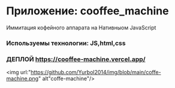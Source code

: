 # Приложение: cooffee_machine

Иммитация кофейного аппарата на Нативныом JavaScript 

### Используемы технологии: JS,html,css

### ДЕПЛОЙ https://cooffee-machine.vercel.app/

<img url:"https://github.com/Yurbol2014/img/blob/main/coffe-machine.png" alt"coffe-machine"/>

